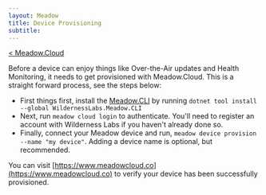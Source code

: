 ```yaml
---
layout: Meadow
title: Device Provisioning
subtitle: 
---
```

[< Meadow.Cloud](../)  

Before a device can enjoy things like Over-the-Air updates and Health Monitoring, it needs to get provisioned with Meadow.Cloud. This is a straight forward process, see the steps below:

* First things first, install the [Meadow.CLI](https://www.nuget.org/packages/WildernessLabs.Meadow.CLI) by running `dotnet tool install --global WildernessLabs.Meadow.CLI`
* Next, run `meadow cloud login` to authenticate. You'll need to register an account with Wilderness Labs if you haven't already done so.
* Finally, connect your Meadow device and run, `meadow device provision --name "my device"`. Adding a device name is optional, but recommended.

You can visit [https://www.meadowcloud.co](https://www.meadowcloud.co) to verify your device has been successfully provisioned.
